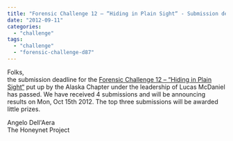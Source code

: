 ```yaml
---
title: "Forensic Challenge 12 – “Hiding in Plain Sight“ - Submission deadline passed"
date: "2012-09-11"
categories: 
  - "challenge"
tags: 
  - "challenge"
  - "forensic-challenge-d87"
---
```


Folks,  
the submission deadline for the [Forensic Challenge 12 – “Hiding in Plain Sight“](https://www.honeynet.org/node/906) put up by the Alaska Chapter under the leadership of Lucas McDaniel has passed. We have received 4 submissions and will be announcing results on Mon, Oct 15th 2012. The top three submissions will be awarded little prizes.  
  
Angelo Dell'Aera  
The Honeynet Project
